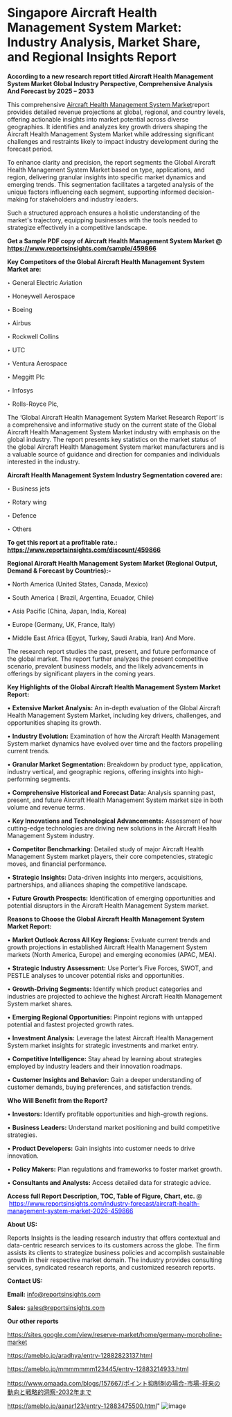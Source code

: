 # Singapore Aircraft Health Management System Market: Industry Analysis, Market Share, and Regional Insights Report

<strong>According to a new research report titled Aircraft Health Management System Market Global Industry Perspective, Comprehensive Analysis And Forecast by 2025 – 2033</strong>

This comprehensive <a href=https://www.reportsinsights.com/sample/459866>Aircraft Health Management System Market</a>report provides detailed revenue projections at global, regional, and country levels, offering actionable insights into market potential across diverse geographies. It identifies and analyzes key growth drivers shaping the Aircraft Health Management System Market while addressing significant challenges and restraints likely to impact industry development during the forecast period.

To enhance clarity and precision, the report segments the Global Aircraft Health Management System Market based on type, applications, and region, delivering granular insights into specific market dynamics and emerging trends. This segmentation facilitates a targeted analysis of the unique factors influencing each segment, supporting informed decision-making for stakeholders and industry leaders.

Such a structured approach ensures a holistic understanding of the market's trajectory, equipping businesses with the tools needed to strategize effectively in a competitive landscape.

<strong>Get a Sample PDF copy of Aircraft Health Management System Market </strong><strong>@<a href=https://www.reportsinsights.com/sample/459866 style=color:#0000ff;> https://www.reportsinsights.com/sample/459866</a></strong></font>

<strong>Key Competitors of the Global Aircraft Health Management System Market are:</strong>

‣ General Electric Aviation

‣ Honeywell Aerospace

‣ Boeing

‣ Airbus

‣ Rockwell Collins

‣ UTC

‣ Ventura Aerospace

‣ Meggitt Plc

‣ Infosys

‣ Rolls-Royce Plc,

The ‘Global Aircraft Health Management System Market Research Report’ is a comprehensive and informative study on the current state of the Global Aircraft Health Management System Market industry with emphasis on the global industry. The report presents key statistics on the market status of the global Aircraft Health Management System market manufacturers and is a valuable source of guidance and direction for companies and individuals interested in the industry.

<strong>Aircraft Health Management System Industry Segmentation covered are:</strong>

‣ Business jets

‣ Rotary wing

‣ Defence

‣ Others

<strong>To get this report at a profitable rate.: <a href=https://www.reportsinsights.com/discount/459866 style=color:#0000ff;>https://www.reportsinsights.com/discount/459866</a></strong></font>

<strong>Regional Aircraft Health Management System Market (Regional Output, Demand &amp; Forecast by Countries):-</strong>

• North America (United States, Canada, Mexico)

• South America ( Brazil, Argentina, Ecuador, Chile)

• Asia Pacific (China, Japan, India, Korea)

• Europe (Germany, UK, France, Italy)

• Middle East Africa (Egypt, Turkey, Saudi Arabia, Iran) And More.

The research report studies the past, present, and future performance of the global market. The report further analyzes the present competitive scenario, prevalent business models, and the likely advancements in offerings by significant players in the coming years.

<strong>Key Highlights of the Global Aircraft Health Management System Market Report:</strong>

• <strong>Extensive Market Analysis:</strong> An in-depth evaluation of the Global Aircraft Health Management System Market, including key drivers, challenges, and opportunities shaping its growth.

• <strong>Industry Evolution:</strong> Examination of how the Aircraft Health Management System market dynamics have evolved over time and the factors propelling current trends.

• <strong>Granular Market Segmentation:</strong> Breakdown by product type, application, industry vertical, and geographic regions, offering insights into high-performing segments.

• <strong>Comprehensive Historical and Forecast Data:</strong> Analysis spanning past, present, and future Aircraft Health Management System market size in both volume and revenue terms.

• <strong>Key Innovations and Technological Advancements:</strong> Assessment of how cutting-edge technologies are driving new solutions in the Aircraft Health Management System industry.

• <strong>Competitor Benchmarking:</strong> Detailed study of major Aircraft Health Management System market players, their core competencies, strategic moves, and financial performance.

• <strong>Strategic Insights:</strong> Data-driven insights into mergers, acquisitions, partnerships, and alliances shaping the competitive landscape.

• <strong>Future Growth Prospects:</strong> Identification of emerging opportunities and potential disruptors in the Aircraft Health Management System market.

<strong>Reasons to Choose the Global Aircraft Health Management System Market Report:</strong>

• <strong>Market Outlook Across All Key Regions:</strong> Evaluate current trends and growth projections in established Aircraft Health Management System markets (North America, Europe) and emerging economies (APAC, MEA).

• <strong>Strategic Industry Assessment:</strong> Use Porter’s Five Forces, SWOT, and PESTLE analyses to uncover potential risks and opportunities.

• <strong>Growth-Driving Segments:</strong> Identify which product categories and industries are projected to achieve the highest Aircraft Health Management System market shares.

• <strong>Emerging Regional Opportunities:</strong> Pinpoint regions with untapped potential and fastest projected growth rates.

• <strong>Investment Analysis:</strong> Leverage the latest Aircraft Health Management System market insights for strategic investments and market entry.

• <strong>Competitive Intelligence:</strong> Stay ahead by learning about strategies employed by industry leaders and their innovation roadmaps.

• <strong>Customer Insights and Behavior:</strong> Gain a deeper understanding of customer demands, buying preferences, and satisfaction trends.

<strong>Who Will Benefit from the Report?</strong>

• <strong>Investors:</strong> Identify profitable opportunities and high-growth regions.

• <strong>Business Leaders:</strong> Understand market positioning and build competitive strategies.

• <strong>Product Developers:</strong> Gain insights into customer needs to drive innovation.

• <strong>Policy Makers:</strong> Plan regulations and frameworks to foster market growth.

• <strong>Consultants and Analysts:</strong> Access detailed data for strategic advice.
</ul>
<strong>Access full Report Description, TOC, Table of Figure, Chart, etc. </strong>@  <a href=https://www.reportsinsights.com/industry-forecast/aircraft-health-management-system-market-2026-459866 style=color:#0000ff;>https://www.reportsinsights.com/industry-forecast/aircraft-health-management-system-market-2026-459866</a></font>

<strong><strong>About US</strong>:</strong>

Reports Insights is the leading research industry that offers contextual and data-centric research services to its customers across the globe. The firm assists its clients to strategize business policies and accomplish sustainable growth in their respective market domain. The industry provides consulting services, syndicated research reports, and customized research reports.

<strong>Contact US:</strong>

<p class=""""><b>Email:</b> <a href=mailto:info@reportsinsights.com>info@reportsinsights.com</a></p>
<p class=""""><b>Sales:</b> <a href=mailto:sales@reportsinsights.com>sales@reportsinsights.com</a></p>

<strong>Our other reports</strong>

<a href=https://sites.google.com/view/reserve-market/home/germany-morpholine-market>https://sites.google.com/view/reserve-market/home/germany-morpholine-market</a>

<a href=https://ameblo.jp/aradhya/entry-12882823137.html>https://ameblo.jp/aradhya/entry-12882823137.html</a>

<a href=https://ameblo.jp/mmmmmmm123445/entry-12883214933.html>https://ameblo.jp/mmmmmmm123445/entry-12883214933.html</a>

<a href=https://www.omaada.com/blogs/157667/ポイント抑制剤の場合-市場-将来の動向と戦略的洞察-2032年まで>https://www.omaada.com/blogs/157667/ポイント抑制剤の場合-市場-将来の動向と戦略的洞察-2032年まで</a>

<a href=https://ameblo.jp/aanar123/entry-12883475500.html>https://ameblo.jp/aanar123/entry-12883475500.html</a>"
![image](https://github.com/user-attachments/assets/3c5d0897-2e37-4fc8-8a18-413bc507ffb1)
